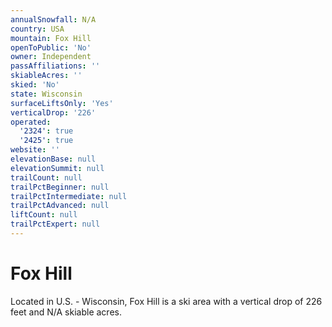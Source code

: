 ```yaml
---
annualSnowfall: N/A
country: USA
mountain: Fox Hill
openToPublic: 'No'
owner: Independent
passAffiliations: ''
skiableAcres: ''
skied: 'No'
state: Wisconsin
surfaceLiftsOnly: 'Yes'
verticalDrop: '226'
operated:
  '2324': true
  '2425': true
website: ''
elevationBase: null
elevationSummit: null
trailCount: null
trailPctBeginner: null
trailPctIntermediate: null
trailPctAdvanced: null
liftCount: null
trailPctExpert: null
---
```



# Fox Hill

Located in U.S. - Wisconsin, Fox Hill is a ski area with a vertical drop of 226 feet and N/A skiable acres.
